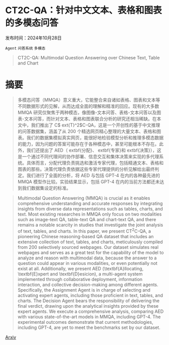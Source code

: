 # CT2C-QA：针对中文文本、表格和图表的多模态问答

发布时间：2024年10月28日

`Agent` `问答系统` `多模态`

> CT2C-QA: Multimodal Question Answering over Chinese Text, Table and Chart

# 摘要

> 多模态问答（MMQA）意义重大，它能整合来自诸如表格、图表和文本等不同数据形式的见解，从而达成全面的理解和精准的回应。现有的大多数 MMQA 研究仅聚焦于两种模态，像图像-文本问答、表格-文本问答以及图表-文本问答，而针对文本、表格和图表联合分析的研究还相当稀缺。在本文中，我们推出了 C$	ext{T}^2$C-QA，这是一个开创性的基于中文推理的问答数据集，涵盖了从 200 个精选网页精心整理的大量文本、表格和图表。我们的数据集模拟真实网页，能很好地检验模型分析和推理多模态数据的能力，因为问题的答案可能存在于各种模态中，甚至可能根本不存在。此外，我们还提出了 AED（	extbf{分配}、	extbf{专家}和	extbf{决策}），这是一个通过不同代理间的协作部署、信息交互和集体决策来实现的多代理系统。具体而言，分配代理负责挑选和激活专家代理，包括精通文本、表格和图表的那些。决策代理负责依据这些专家代理提供的分析见解给出最终判定。我们进行了全面的分析，将 AED 与包括 GPT-4 在内的各种最先进的 MMQA 模型作比较。实验结果显示，包括 GPT-4 在内的当前方法都还未达到我们数据集设定的标准。

> Multimodal Question Answering (MMQA) is crucial as it enables comprehensive understanding and accurate responses by integrating insights from diverse data representations such as tables, charts, and text. Most existing researches in MMQA only focus on two modalities such as image-text QA, table-text QA and chart-text QA, and there remains a notable scarcity in studies that investigate the joint analysis of text, tables, and charts. In this paper, we present C$\text{T}^2$C-QA, a pioneering Chinese reasoning-based QA dataset that includes an extensive collection of text, tables, and charts, meticulously compiled from 200 selectively sourced webpages. Our dataset simulates real webpages and serves as a great test for the capability of the model to analyze and reason with multimodal data, because the answer to a question could appear in various modalities, or even potentially not exist at all. Additionally, we present AED (\textbf{A}llocating, \textbf{E}xpert and \textbf{D}esicion), a multi-agent system implemented through collaborative deployment, information interaction, and collective decision-making among different agents. Specifically, the Assignment Agent is in charge of selecting and activating expert agents, including those proficient in text, tables, and charts. The Decision Agent bears the responsibility of delivering the final verdict, drawing upon the analytical insights provided by these expert agents. We execute a comprehensive analysis, comparing AED with various state-of-the-art models in MMQA, including GPT-4. The experimental outcomes demonstrate that current methodologies, including GPT-4, are yet to meet the benchmarks set by our dataset.

[Arxiv](https://arxiv.org/abs/2410.21414)